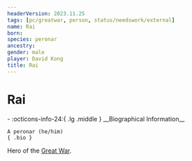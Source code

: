 ```yaml
---
headerVersion: 2023.11.25
tags: [pc/greatwar, person, status/needswork/external]
name: Rai
born:
species: peronar
ancestry:
gender: male
player: David Kong
title: Rai
---
```

# Rai
<div class="grid cards ext-narrow-margin ext-one-column" markdown>
- :octicons-info-24:{ .lg .middle } __Biographical Information__

    A peronar (he/him)  
    { .bio }

</div>


Hero of the [Great War](<../../../events/1500s/great-war.md>). 

